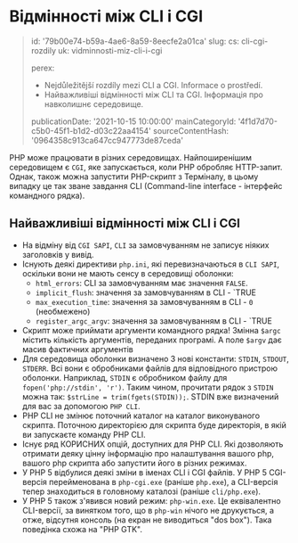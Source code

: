 Відмінності між CLI і CGI
=========================

> id: '79b00e74-b59a-4ae6-8a59-8eecfe2a01ca'
> slug:
> 	cs: cli-cgi-rozdily
> 	uk: vidminnosti-miz-cli-i-cgi
> 
> perex:
> 	- Nejdůležitější rozdíly mezi CLI a CGI. Informace o prostředí.
> 	- Найважливіші відмінності між CLI та CGI. Інформація про навколишнє середовище.
> 
> publicationDate: '2021-10-15 10:00:00'
> mainCategoryId: '4f1d7d70-c5b0-45f1-b1d2-d03c22aa4154'
> sourceContentHash: '0964358c913ca647cc947773de87ceda'

PHP може працювати в різних середовищах. Найпоширенішим середовищем є `CGI`, яке запускається, коли PHP обробляє HTTP-запит. Однак, також можна запустити PHP-скрипт з Терміналу, в цьому випадку це так зване завдання CLI (Command-line interface - інтерфейс командного рядка).

Найважливіші відмінності між CLI і CGI
-------------------------------------

- На відміну від `CGI SAPI`, `CLI` за замовчуванням не записує ніяких заголовків у вивід.
- Існують деякі директиви `php.ini`, які перевизначаються в `CLI SAPI`, оскільки вони не мають сенсу в середовищі оболонки:
   - `html_errors`: CLI за замовчуванням має значення `FALSE`.
   - `implicit_flush`: значення за замовчуванням в CLI - `TRUE
   - `max_execution_time`: значення за замовчуванням в CLI - `0` (необмежено)
   - `register_argc_argv`: значення за замовчуванням в CLI - `TRUE
- Скрипт може приймати аргументи командного рядка! Змінна `$argc` містить кількість аргументів, переданих програмі. А поле `$argv` дає масив фактичних аргументів
- Для середовища оболонки визначено 3 нові константи: `STDIN`, `STDOUT`, `STDERR`. Всі вони є обробниками файлів для відповідного пристрою оболонки. Наприклад, `STDIN` є обробником файлу для `fopen('php://stdin', 'r')`. Таким чином, прочитати рядок з `STDIN` можна так: `$strLine = trim(fgets(STDIN));`. STDIN вже визначений для вас за допомогою `PHP CLI`.
- PHP CLI не змінює поточний каталог на каталог виконуваного скрипта. Поточною директорією для скрипта буде директорія, в якій ви запускаєте команду PHP CLI.
- Існує ряд КОРИСНИХ опцій, доступних для PHP CLI. Які дозволяють отримати деяку цінну інформацію про налаштування вашого php, вашого php скрипта або запустити його в різних режимах.
- У PHP 5 відбулися деякі зміни в іменах CLI і CGI файлів. У PHP 5 CGI-версія перейменована в `php-cgi.exe` (раніше `php.exe`), а CLI-версія тепер знаходиться в головному каталозі (раніше `cli/php.exe`).
- У PHP 5 також з'явився новий режим: `php-win.exe`. Це еквівалентно CLI-версії, за винятком того, що в `php-win` нічого не друкується, а отже, відсутня консоль (на екран не виводиться "dos box"). Така поведінка схожа на "PHP GTK".

